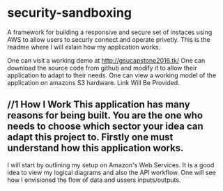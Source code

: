 # security-sandboxing
A framework for building a responsive and secure set of instaces using AWS to allow users to securly connect and operate privetly. 
This is the readme where I will exlain how my application works. 

One can visit a working demo at http://gsucapstone2016.tk/
One can download the source code from github and modify it to allow their application to adapt to their needs.
One can view a working model of the application on amazons S3 hardware. Link Will Be Provided.

//1 How I Work
This application has many reasons for being built. You are the one who needs to choose which sector your idea can adapt this project to. Firstly one must understand how this application works.
---------------------------------------------------------------------------------------------------------------------------------
I will start by outlining my setup on Amazon's Web Services.
It is a good idea to view my logical diagrams and also the API workflow. One will see how I envisioned the flow of data and ussers inputs/outputs.
